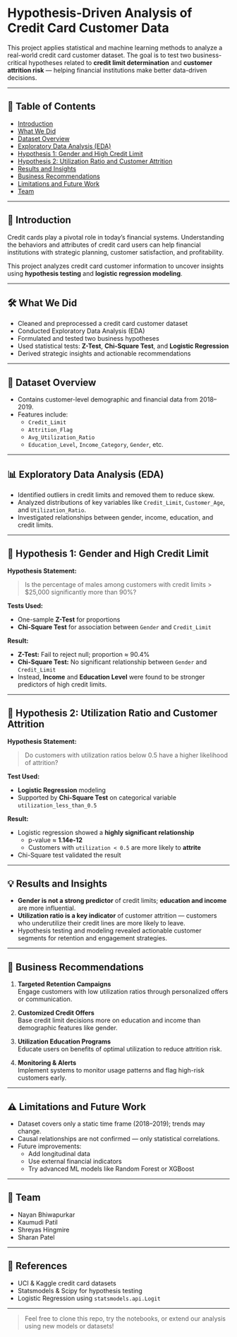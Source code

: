 # Hypothesis-Driven Analysis of Credit Card Customer Data

This project applies statistical and machine learning methods to analyze a real-world credit card customer dataset. The goal is to test two business-critical hypotheses related to **credit limit determination** and **customer attrition risk** — helping financial institutions make better data-driven decisions.

---

## 📌 Table of Contents
- [Introduction](#introduction)
- [What We Did](#what-we-did)
- [Dataset Overview](#dataset-overview)
- [Exploratory Data Analysis (EDA)](#exploratory-data-analysis-eda)
- [Hypothesis 1: Gender and High Credit Limit](#hypothesis-1-gender-and-high-credit-limit)
- [Hypothesis 2: Utilization Ratio and Customer Attrition](#hypothesis-2-utilization-ratio-and-customer-attrition)
- [Results and Insights](#results-and-insights)
- [Business Recommendations](#business-recommendations)
- [Limitations and Future Work](#limitations-and-future-work)
- [Team](#team)

---

## 🧠 Introduction

Credit cards play a pivotal role in today’s financial systems. Understanding the behaviors and attributes of credit card users can help financial institutions with strategic planning, customer satisfaction, and profitability.

This project analyzes credit card customer information to uncover insights using **hypothesis testing** and **logistic regression modeling**.

---

## 🛠️ What We Did

- Cleaned and preprocessed a credit card customer dataset
- Conducted Exploratory Data Analysis (EDA)
- Formulated and tested two business hypotheses
- Used statistical tests: **Z-Test**, **Chi-Square Test**, and **Logistic Regression**
- Derived strategic insights and actionable recommendations

---

## 📂 Dataset Overview

- Contains customer-level demographic and financial data from 2018–2019.
- Features include:
  - `Credit_Limit`
  - `Attrition_Flag`
  - `Avg_Utilization_Ratio`
  - `Education_Level`, `Income_Category`, `Gender`, etc.

---

## 📊 Exploratory Data Analysis (EDA)

- Identified outliers in credit limits and removed them to reduce skew.
- Analyzed distributions of key variables like `Credit_Limit`, `Customer_Age`, and `Utilization_Ratio`.
- Investigated relationships between gender, income, education, and credit limits.

---

## 🧪 Hypothesis 1: Gender and High Credit Limit

**Hypothesis Statement:**

> Is the percentage of males among customers with credit limits > $25,000 significantly more than 90%?

**Tests Used:**
- One-sample **Z-Test** for proportions
- **Chi-Square Test** for association between `Gender` and `Credit_Limit`

**Result:**
- **Z-Test:** Fail to reject null; proportion ≈ 90.4%
- **Chi-Square Test:** No significant relationship between `Gender` and `Credit_Limit`
- Instead, **Income** and **Education Level** were found to be stronger predictors of high credit limits.

---

## 🧪 Hypothesis 2: Utilization Ratio and Customer Attrition

**Hypothesis Statement:**

> Do customers with utilization ratios below 0.5 have a higher likelihood of attrition?

**Test Used:**
- **Logistic Regression** modeling
- Supported by **Chi-Square Test** on categorical variable `utilization_less_than_0.5`

**Result:**
- Logistic regression showed a **highly significant relationship**
  - p-value ≈ **1.14e-12**
  - Customers with `utilization < 0.5` are more likely to **attrite**
- Chi-Square test validated the result

---

## 💡 Results and Insights

- **Gender is not a strong predictor** of credit limits; **education and income** are more influential.
- **Utilization ratio is a key indicator** of customer attrition — customers who underutilize their credit lines are more likely to leave.
- Hypothesis testing and modeling revealed actionable customer segments for retention and engagement strategies.

---

## 💼 Business Recommendations

1. **Targeted Retention Campaigns**  
   Engage customers with low utilization ratios through personalized offers or communication.

2. **Customized Credit Offers**  
   Base credit limit decisions more on education and income than demographic features like gender.

3. **Utilization Education Programs**  
   Educate users on benefits of optimal utilization to reduce attrition risk.

4. **Monitoring & Alerts**  
   Implement systems to monitor usage patterns and flag high-risk customers early.

---

## ⚠️ Limitations and Future Work

- Dataset covers only a static time frame (2018–2019); trends may change.
- Causal relationships are not confirmed — only statistical correlations.
- Future improvements:
  - Add longitudinal data
  - Use external financial indicators
  - Try advanced ML models like Random Forest or XGBoost

---

## 👥 Team

- Nayan Bhiwapurkar  
- Kaumudi Patil  
- Shreyas Hingmire  
- Sharan Patel  

---

## 📎 References

- UCI & Kaggle credit card datasets
- Statsmodels & Scipy for hypothesis testing
- Logistic Regression using `statsmodels.api.Logit`

---

> Feel free to clone this repo, try the notebooks, or extend our analysis using new models or datasets!
